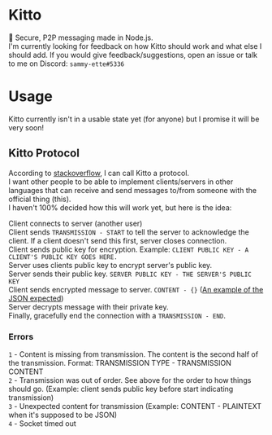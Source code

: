 # Kitto
🔌 Secure, P2P messaging made in Node.js.  
I'm currently looking for feedback on how Kitto should work and what else I should add. If you would give feedback/suggestions, open an issue or talk to me on Discord: `sammy-ette#5336`

# Usage
Kitto currently isn't in a usable state yet (for anyone) but I promise it will be very soon!

## Kitto Protocol
According to [stackoverflow](https://stackoverflow.com/a/18250112/13641384), I can call Kitto a protocol.  
I want other people to be able to implement clients/servers in other languages that can receive and send messages to/from someone with the official thing (this).  
I haven't 100% decided how this will work yet, but here is the idea:  

Client connects to server (another user)  
Client sends `TRANSMISSION - START` to tell the server to acknowledge the client. If a client doesn't send this first, server closes connection.  
Client sends public key for encryption. Example: `CLIENT PUBLIC KEY - A CLIENT'S PUBLIC KEY GOES HERE.`  
Server uses clients public key to encrypt server's public key.  
Server sends their public key. `SERVER PUBLIC KEY - THE SERVER'S PUBLIC KEY`  
Client sends encrypted message to server. `CONTENT - {}` ([An example of the JSON expected](https://github.com/juhoen/hybrid-crypto-js#encryption))  
Server decrypts message with their private key.  
Finally, gracefully end the connection with a `TRANSMISSION - END`.

### Errors 
`1` - Content is missing from transmission. The content is the second half of the transmission. Format: TRANSMISSION TYPE - TRANSMISSION CONTENT  
`2` - Transmission was out of order. See above for the order to how things should go. (Example: client sends public key before start indicating transmission)  
`3` - Unexpected content for transmission (Example: CONTENT - PLAINTEXT when it's supposed to be JSON)  
`4` - Socket timed out  
